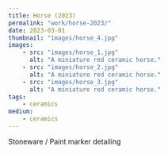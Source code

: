 ```yaml
---
title: Horse (2023)
permalink: "work/horse-2023/"
date: 2023-03-01
thumbnail: "images/horse_4.jpg"
images:
    - src: "images/horse_1.jpg"
      alt: "A miniature red ceramic horse."
    - src: "images/horse_2.jpg"
      alt: "A miniature red ceramic horse."
    - src: "images/horse_3.jpg"
      alt: "A miniature red ceramic horse."
tags: 
    - ceramics
medium: 
    - ceramics
---
```


Stoneware / Paint marker detailing